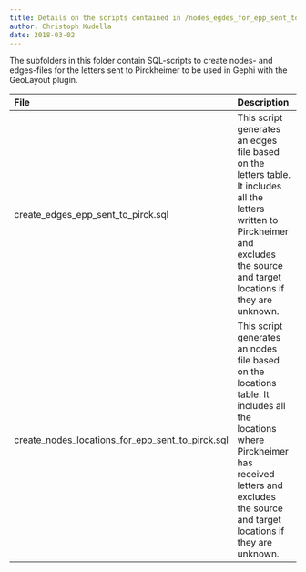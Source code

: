 ```yaml
---
title: Details on the scripts contained in /nodes_egdes_for_epp_sent_to_era/
author: Christoph Kudella
date: 2018-03-02
---
```

The subfolders in this folder contain SQL-scripts to create nodes- and edges-files for the letters sent to Pirckheimer to be used in Gephi with the GeoLayout plugin.

| File | Description |
| :------------- | :------------- |
| create_edges_epp_sent_to_pirck.sql | This script generates an edges file based on the letters table. It includes all the letters written to Pirckheimer and excludes the source and target locations if they are unknown. |
| create_nodes_locations_for_epp_sent_to_pirck.sql | This script generates an nodes file based on the locations table. It includes all the locations where Pirckheimer has received letters and excludes the source and target locations if they are unknown. |
